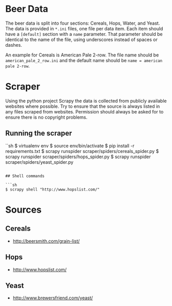 # Beer Data

The beer data is split into four sections: Cereals, Hops, Water, and Yeast.
The data is provided in `*.ini` files, one file per data item.  Each item
should have a `[default]` section with a `name` parameter.  That parameter
should be identical to the name of the file, using underscores instead of
spaces or dashes.

An example for Cereals is American Pale 2-row.  The file name should be
`american_pale_2_row.ini` and the default name should be
`name = american pale 2-row`.

# Scraper

Using the python project Scrapy the data is collected from publicly available
websites where possible.  Try to ensure that the source is always listed in
any files scraped from websites.  Permission should always be asked for to
ensure there is no copyright problems.

## Running the scraper

``sh
$ virtualenv env
$ source env/bin/activate
$ pip install -r requirements.txt
$ scrapy runspider scraper/spiders/cereals_spider.py
$ scrapy runspider scraper/spiders/hops_spider.py
$ scrapy runspider scraper/spiders/yeast_spider.py
```

## Shell commands

```sh
$ scrapy shell "http://www.hopslist.com/"
```

# Sources

## Cereals

- http://beersmith.com/grain-list/

## Hops

- http://www.hopslist.com/

## Yeast

- http://www.brewersfriend.com/yeast/
